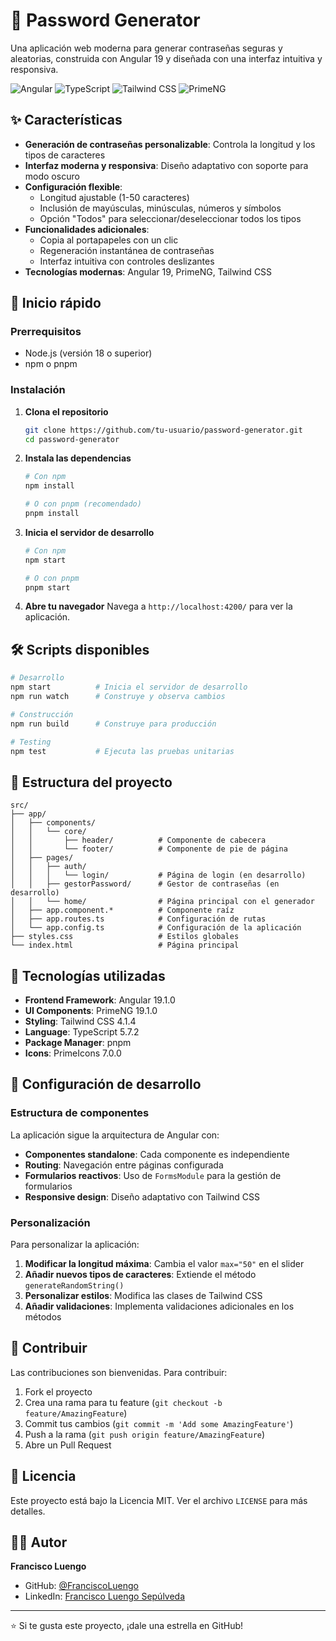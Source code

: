# 🔐 Password Generator

Una aplicación web moderna para generar contraseñas seguras y aleatorias, construida con Angular 19 y diseñada con una interfaz intuitiva y responsiva.

![Angular](https://img.shields.io/badge/Angular-19.1.0-red?style=for-the-badge&logo=angular)
![TypeScript](https://img.shields.io/badge/TypeScript-5.7.2-blue?style=for-the-badge&logo=typescript)
![Tailwind CSS](https://img.shields.io/badge/Tailwind_CSS-4.1.4-38B2AC?style=for-the-badge&logo=tailwind-css)
![PrimeNG](https://img.shields.io/badge/PrimeNG-19.1.0-FF6B35?style=for-the-badge&logo=primeng)

## ✨ Características

- **Generación de contraseñas personalizable**: Controla la longitud y los tipos de caracteres
- **Interfaz moderna y responsiva**: Diseño adaptativo con soporte para modo oscuro
- **Configuración flexible**:
  - Longitud ajustable (1-50 caracteres)
  - Inclusión de mayúsculas, minúsculas, números y símbolos
  - Opción "Todos" para seleccionar/deseleccionar todos los tipos
- **Funcionalidades adicionales**:
  - Copia al portapapeles con un clic
  - Regeneración instantánea de contraseñas
  - Interfaz intuitiva con controles deslizantes
- **Tecnologías modernas**: Angular 19, PrimeNG, Tailwind CSS

## 🚀 Inicio rápido

### Prerrequisitos

- Node.js (versión 18 o superior)
- npm o pnpm

### Instalación

1. **Clona el repositorio**
   ```bash
   git clone https://github.com/tu-usuario/password-generator.git
   cd password-generator
   ```

2. **Instala las dependencias**
   ```bash
   # Con npm
   npm install
   
   # O con pnpm (recomendado)
   pnpm install
   ```

3. **Inicia el servidor de desarrollo**
   ```bash
   # Con npm
   npm start
   
   # O con pnpm
   pnpm start
   ```

4. **Abre tu navegador**
   Navega a `http://localhost:4200/` para ver la aplicación.

## 🛠️ Scripts disponibles

```bash
# Desarrollo
npm start          # Inicia el servidor de desarrollo
npm run watch      # Construye y observa cambios

# Construcción
npm run build      # Construye para producción

# Testing
npm test           # Ejecuta las pruebas unitarias
```

## 📁 Estructura del proyecto

```
src/
├── app/
│   ├── components/
│   │   └── core/
│   │       ├── header/          # Componente de cabecera
│   │       └── footer/          # Componente de pie de página
│   ├── pages/
│   │   ├── auth/
│   │   │   └── login/           # Página de login (en desarrollo)
│   │   ├── gestorPassword/      # Gestor de contraseñas (en desarrollo)
│   │   └── home/                # Página principal con el generador
│   ├── app.component.*          # Componente raíz
│   ├── app.routes.ts            # Configuración de rutas
│   └── app.config.ts            # Configuración de la aplicación
├── styles.css                   # Estilos globales
└── index.html                   # Página principal
```

## 🎨 Tecnologías utilizadas

- **Frontend Framework**: Angular 19.1.0
- **UI Components**: PrimeNG 19.1.0
- **Styling**: Tailwind CSS 4.1.4
- **Language**: TypeScript 5.7.2
- **Package Manager**: pnpm
- **Icons**: PrimeIcons 7.0.0

## 🔧 Configuración de desarrollo

### Estructura de componentes

La aplicación sigue la arquitectura de Angular con:
- **Componentes standalone**: Cada componente es independiente
- **Routing**: Navegación entre páginas configurada
- **Formularios reactivos**: Uso de `FormsModule` para la gestión de formularios
- **Responsive design**: Diseño adaptativo con Tailwind CSS

### Personalización

Para personalizar la aplicación:

1. **Modificar la longitud máxima**: Cambia el valor `max="50"` en el slider
2. **Añadir nuevos tipos de caracteres**: Extiende el método `generateRandomString()`
3. **Personalizar estilos**: Modifica las clases de Tailwind CSS
4. **Añadir validaciones**: Implementa validaciones adicionales en los métodos

## 🤝 Contribuir

Las contribuciones son bienvenidas. Para contribuir:

1. Fork el proyecto
2. Crea una rama para tu feature (`git checkout -b feature/AmazingFeature`)
3. Commit tus cambios (`git commit -m 'Add some AmazingFeature'`)
4. Push a la rama (`git push origin feature/AmazingFeature`)
5. Abre un Pull Request

## 📝 Licencia

Este proyecto está bajo la Licencia MIT. Ver el archivo `LICENSE` para más detalles.

## 👨‍💻 Autor

**Francisco Luengo**
- GitHub: [@FranciscoLuengo](https://github.com/FranciscoLuengo)
- LinkedIn: [Francisco Luengo Sepúlveda](https://www.linkedin.com/in/franciscoluengosepulveda/)

---

⭐ Si te gusta este proyecto, ¡dale una estrella en GitHub!
